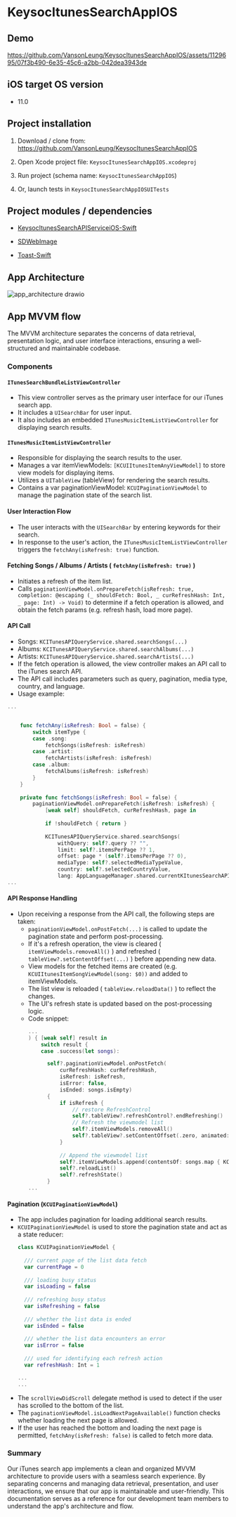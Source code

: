 # KeysocItunesSearchAppIOS

## Demo

https://github.com/VansonLeung/KeysocItunesSearchAppIOS/assets/1129695/07f3b490-6e35-45c6-a2bb-042dea3943de

## iOS target OS version

- 11.0

## Project installation

1. Download / clone from:
https://github.com/VansonLeung/KeysocItunesSearchAppIOS

2. Open Xcode project file: `KeysocItunesSearchAppIOS.xcodeproj`

3. Run project (schema name: `KeysocItunesSearchAppIOS`)

4. Or, launch tests in `KeysocItunesSearchAppIOSUITests`


## Project modules / dependencies

- [KeysocItunesSearchAPIServiceiOS-Swift](https://github.com/VansonLeung/KeysocItunesSearchAPIServiceiOS-Swift)

- [SDWebImage](https://github.com/SDWebImage/SDWebImage)

- [Toast-Swift](https://github.com/scalessec/Toast-Swift)



## App Architecture

![app_architecture drawio](https://github.com/VansonLeung/KeysocItunesSearchAppIOS/assets/1129695/3dd69073-dd34-4f21-bf6e-be0b8a36ddf1)


## App MVVM flow

The MVVM architecture separates the concerns of data retrieval, presentation logic, and user interface interactions, ensuring a well-structured and maintainable codebase.

### Components

#### `ITunesSearchBundleListViewController`
- This view controller serves as the primary user interface for our iTunes search app.
- It includes a `UISearchBar` for user input.
- It also includes an embedded `ITunesMusicItemListViewController` for displaying search results.

#### `ITunesMusicItemListViewController`
- Responsible for displaying the search results to the user.
- Manages a var itemViewModels: `[KCUIItunesItemAnyViewModel]` to store view models for displaying items.
- Utilizes a `UITableView` (tableView) for rendering the search results.
- Contains a var paginationViewModel: `KCUIPaginationViewModel` to manage the pagination state of the search list.

#### User Interaction Flow
- The user interacts with the `UISearchBar` by entering keywords for their search.
- In response to the user's action, the `ITunesMusicItemListViewController` triggers the `fetchAny(isRefresh: true)` function.

#### Fetching Songs / Albums / Artists ( `fetchAny(isRefresh: true)` )
- Initiates a refresh of the item list.
- Calls `paginationViewModel.onPrepareFetch(isRefresh: true, completion: @escaping (_ shouldFetch: Bool, _ curRefreshHash: Int, _ page: Int) -> Void)` to determine if a fetch operation is allowed, and obtain the fetch params (e.g. refresh hash, load more page).

#### API Call
- Songs: `KCITunesAPIQueryService.shared.searchSongs(...)`
- Albums: `KCITunesAPIQueryService.shared.searchAlbums(...)`
- Artists: `KCITunesAPIQueryService.shared.searchArtists(...)`
- If the fetch operation is allowed, the view controller makes an API call to the iTunes search API.
- The API call includes parameters such as query, pagination, media type, country, and language.
- Usage example:
```swift
...


    func fetchAny(isRefresh: Bool = false) {
        switch itemType {
        case .song:
            fetchSongs(isRefresh: isRefresh)
        case .artist:
            fetchArtists(isRefresh: isRefresh)
        case .album:
            fetchAlbums(isRefresh: isRefresh)
        }
    }
    
    private func fetchSongs(isRefresh: Bool = false) {
        paginationViewModel.onPrepareFetch(isRefresh: isRefresh) {
            [weak self] shouldFetch, curRefreshHash, page in
            
            if !shouldFetch { return }
            
            KCITunesAPIQueryService.shared.searchSongs(
                withQuery: self?.query ?? "",
                limit: self?.itemsPerPage ?? 1,
                offset: page * (self?.itemsPerPage ?? 0),
                mediaType: self?.selectedMediaTypeValue,
                country: self?.selectedCountryValue,
                lang: AppLanguageManager.shared.currentKItunesSearchAPILanguage
...

```

#### API Response Handling
- Upon receiving a response from the API call, the following steps are taken:
  - `paginationViewModel.onPostFetch(...)` is called to update the pagination state and perform post-processing.
  - If it's a refresh operation, the view is cleared ( `itemViewModels.removeAll()` ) and refreshed ( `tableView?.setContentOffset(...)` ) before appending new data.
  - View models for the fetched items are created (e.g. `KCUIItunesItemSongViewModel(song: $0))` and added to itemViewModels.
  - The list view is reloaded ( `tableView.reloadData()` ) to reflect the changes.
  - The UI's refresh state is updated based on the post-processing logic.
  - Code snippet:
    ```swift
    ...
    ) { [weak self] result in
        switch result {
        case .success(let songs):

          self?.paginationViewModel.onPostFetch(
              curRefreshHash: curRefreshHash,
              isRefresh: isRefresh,
              isError: false,
              isEnded: songs.isEmpty)
          {
              if isRefresh {
                  // restore RefreshControl
                  self?.tableView?.refreshControl?.endRefreshing()
                  // Refresh the viewmodel list
                  self?.itemViewModels.removeAll()
                  self?.tableView?.setContentOffset(.zero, animated: false)
              }
              
              // Append the viewmodel list
              self?.itemViewModels.append(contentsOf: songs.map { KCUIItunesItemSongViewModel(song: $0) } )
              self?.reloadList()
              self?.refreshState()
          }
    ...
    ```

#### Pagination (`KCUIPaginationViewModel`)
- The app includes pagination for loading additional search results.
- `KCUIPaginationViewModel` is used to store the pagination state and act as a state reducer:
  ```swift
  class KCUIPaginationViewModel {
    
    /// current page of the list data fetch
    var currentPage = 0
    
    /// loading busy status
    var isLoading = false
    
    /// refreshing busy status
    var isRefreshing = false
    
    /// whether the list data is ended
    var isEnded = false
    
    /// whether the list data encounters an error
    var isError = false
    
    /// used for identifying each refresh action
    var refreshHash: Int = 1

  ...
  ...
  ```
- The `scrollViewDidScroll` delegate method is used to detect if the user has scrolled to the bottom of the list.
- The `paginationViewModel.isLoadNextPageAvailable()` function checks whether loading the next page is allowed.
- If the user has reached the bottom and loading the next page is permitted, `fetchAny(isRefresh: false)` is called to fetch more data.


### Summary
Our iTunes search app implements a clean and organized MVVM architecture to provide users with a seamless search experience. By separating concerns and managing data retrieval, presentation, and user interactions, we ensure that our app is maintainable and user-friendly. This documentation serves as a reference for our development team members to understand the app's architecture and flow.


